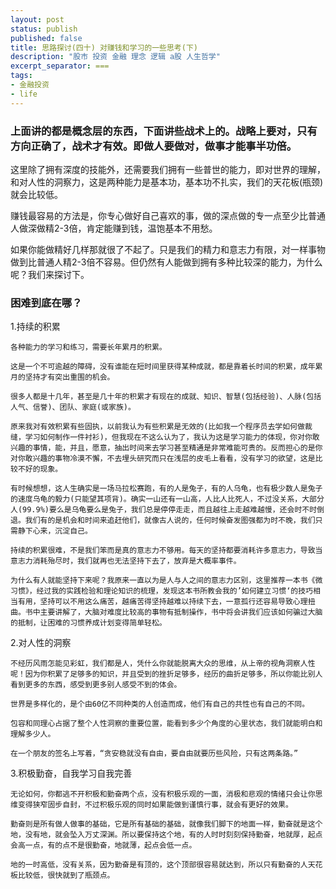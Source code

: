 ```yaml
---
layout: post
status: publish
published: false
title: 思路探讨(四十) 对赚钱和学习的一些思考(下)
description: "股市 投资 金融 理念 逻辑 a股 人生哲学"
excerpt_separator: ===
tags:
- 金融投资
- life
---
```



### 上面讲的都是概念层的东西，下面讲些战术上的。战略上要对，只有方向正确了，战术才有效。即做人要做对，做事才能事半功倍。

这里除了拥有深度的技能外，还需要我们拥有一些普世的能力，即对世界的理解，和对人性的洞察力，这是两种能力是基本功，基本功不扎实，我们的天花板(瓶颈)就会比较低。

赚钱最容易的方法是，你专心做好自己喜欢的事，做的深点做的专一点至少比普通人做深做精2-3倍，肯定能赚到钱，温饱基本不用愁。

如果你能做精好几样那就很了不起了。只是我们的精力和意志力有限，对一样事物做到比普通人精2-3倍不容易。但仍然有人能做到拥有多种比较深的能力，为什么呢？我们来探讨下。

### 困难到底在哪？

1.持续的积累

	各种能力的学习和练习，需要长年累月的积累。

	这是一个不可逾越的障碍，没有谁能在短时间里获得某种成就，都是靠着长时间的积累，成年累月的坚持才有突出重围的机会。

	很多人都是十几年，甚至是几十年的积累才有现在的成就、知识、智慧(包括经验)、人脉(包括人气、信誉)、团队、家庭(或家族)。

	原来我对有效积累有些固执，以前我认为有些积累是无效的(比如我一个程序员去学如何做裁缝，学习如何制作一件衬衫)，但我现在不这么认为了，我认为这是学习能力的体现，你对你敢兴趣的事情，能，并且，愿意，抽出时间来去学习甚至精通是非常难能可贵的。反而担心的是你对你敢兴趣的事物冷漠不懈，不去埋头研究而只在浅层的皮毛上看看，没有学习的欲望，这是比较不好的现象。

	有时候想想，这人生确实是一场马拉松赛跑，有的人是兔子，有的人乌龟，也有极少数人是兔子的速度乌龟的毅力(只能望其项背)。确实一山还有一山高，人比人比死人，不过没关系，大部分人(99.9%)要么是乌龟要么是兔子，我们总是停停走走，而且越往上走越难越慢，还会时不时倒退。我们有的是机会和时间来追赶他们，就像古人说的，任何时候奋发图强都为时不晚，我们只需静下心来，沉淀自己。

	持续的积累很难，不是我们笨而是真的意志力不够用。每天的坚持都要消耗许多意志力，导致当意志力消耗殆尽时，我们就再也无法坚持下去了，放弃是大概率事件。

	为什么有人就能坚持下来呢？我原来一直以为是人与人之间的意志力区别，这里推荐一本书《微习惯》，经过我的实践检验和理论知识的梳理，发现这本书所教会我的’如何建立习惯‘的技巧相当有用，坚持可以不用这么痛苦，越痛苦得坚持越难以持续下去，一意孤行还容易导致心理扭曲。书中主要讲解了，大脑对难度比较高的事物有抵制操作，书中将会讲我们应该如何骗过大脑的抵制，让困难的习惯养成计划变得简单轻松。

2.对人性的洞察

	不经历风雨怎能见彩虹，我们都是人，凭什么你就能脱离大众的思维，从上帝的视角洞察人性呢！因为你积累了足够多的知识，并且受到的挫折足够多，经历的曲折足够多，所以你能比别人看到更多的东西，感受到更多别人感受不到的体会。

	世界是多样化的，是个由60亿不同种类的人创造而成，他们有自己的共性也有自己的不同。

	包容和同理心占据了整个人性洞察的重要位置，能看到多少个角度的心里状态，我们就能明白和理解多少人。

	在一个朋友的签名上写着，“贪安稳就没有自由，要自由就要历些风险，只有这两条路。”

3.积极勤奋，自我学习自我完善

	无论如何，你都逃不开积极和勤奋两个点，没有积极乐观的一面，消极和悲观的情绪只会让你思维变得狭窄固步自封，不过积极乐观的同时如果能做到谨慎行事，就会有更好的效果。

	勤奋则是所有做人做事的基础，它是所有基础的基础，就像我们脚下的地面一样，勤奋就是这个地，没有地，就会坠入万丈深渊。所以要保持这个地，有的人时时刻刻保持勤奋，地就厚，起点会高一点，有的点不是很勤奋，地就薄，起点会低一点。

	地的一时高低，没有关系，因为勤奋是有顶的，这个顶部很容易就达到，所以只有勤奋的人天花板比较低，很快就到了瓶颈点。

